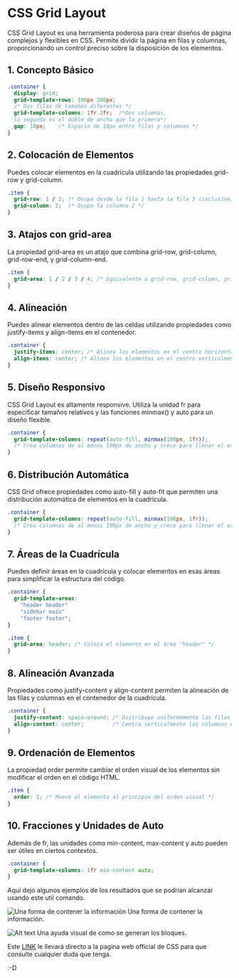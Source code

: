 # CSS Grid Layout

CSS Grid Layout es una herramienta poderosa para crear diseños de página complejos y flexibles en CSS. Permite dividir la página en filas y columnas, proporcionando un control preciso sobre la disposición de los elementos.

## 1. Concepto Básico

```css
.container {
  display: grid;
  grid-template-rows: 100px 200px; 
  /* Dos filas de tamaños diferentes */
  grid-template-columns: 1fr 2fr;  /*Dos columnas, 
  la segunda es el doble de ancha que la primera*/
  gap: 10px;    /* Espacio de 10px entre filas y columnas */
}
```

## 2. Colocación de Elementos

Puedes colocar elementos en la cuadrícula utilizando las propiedades grid-row y grid-column.

```css
.item {
  grid-row: 1 / 3; /* Ocupa desde la fila 1 hasta la fila 3 (inclusive) */
  grid-column: 2;  /* Ocupa la columna 2 */
}
```

## 3. Atajos con grid-area

La propiedad grid-area es un atajo que combina grid-row, grid-column, grid-row-end, y grid-column-end.

```css
.item {
  grid-area: 1 / 2 / 3 / 4; /* Equivalente a grid-row, grid-column, grid-row-end, grid-column-end */
}
```

## 4. Alineación
   

Puedes alinear elementos dentro de las celdas utilizando propiedades como justify-items y align-items en el contenedor.

```css
.container {
  justify-items: center; /* Alinea los elementos en el centro horizontalmente */
  align-items: center; /* Alinea los elementos en el centro verticalmente */
}
```

## 5. Diseño Responsivo

CSS Grid Layout es altamente responsive. Utiliza la unidad fr para especificar tamaños relativos y las funciones minmax() y auto para un diseño flexible.

```css
.container {
  grid-template-columns: repeat(auto-fill, minmax(100px, 1fr));
  /* Crea columnas de al menos 100px de ancho y crece para llenar el espacio disponible */
}
```

## 6. Distribución Automática

CSS Grid ofrece propiedades como auto-fill y auto-fit que permiten una distribución automática de elementos en la cuadrícula.

```css
.container {
  grid-template-columns: repeat(auto-fill, minmax(100px, 1fr));
  /* Crea columnas de al menos 100px de ancho y crece para llenar el espacio disponible */
}
```

## 7. Áreas de la Cuadrícula

Puedes definir áreas en la cuadrícula y colocar elementos en esas áreas para simplificar la estructura del código.

```css
.container {
  grid-template-areas:
    "header header"
    "sidebar main"
    "footer footer";
}

.item {
  grid-area: header; /* Coloca el elemento en el área "header" */
}
```

## 8. Alineación Avanzada

Propiedades como justify-content y align-content permiten la alineación de las filas y columnas en el contenedor de la cuadrícula.

```css
.container {
  justify-content: space-around; /* Distribuye uniformemente las filas en el contenedor */
  align-content: center;         /* Centra verticalmente las columnas en el contenedor */
}
```

## 9. Ordenación de Elementos

La propiedad order permite cambiar el orden visual de los elementos sin modificar el orden en el código HTML.

```css
.item {
  order: 1; /* Mueve el elemento al principio del orden visual */
}
```

## 10. Fracciones y Unidades de Auto

Además de fr, las unidades como min-content, max-content y auto pueden ser útiles en ciertos contextos.

```css
.container {
  grid-template-columns: 1fr min-content auto;
}
```

Aquí dejo algunos ejemplos de los resultados que se podrían alcanzar usando este util comando.

![Una forma de contener la información](IMG/grid1.png)
Una forma de contener la información.


![Alt text](IMG/Grid2.jpg)
Una ayuda visual de como se generan los bloques.

Este [LINK](https://youtu.be/dQw4w9WgXcQ) le llevará directo a la pagina web official de CSS para que consulte cualquier duda que tenga.























:-D